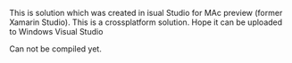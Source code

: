 This is solution which was created in isual Studio for MAc preview (former Xamarin Studio). This is a crossplatform solution.
Hope it can be uploaded to Windows Visual Studio

Can not be compiled yet.
